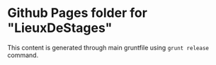 # Github Pages folder for "LieuxDeStages"

This content is generated through main gruntfile using `grunt release` command.

